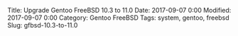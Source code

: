 Title: Upgrade Gentoo FreeBSD 10.3 to 11.0
Date: 2017-09-07 0:00
Modified: 2017-09-07 0:00
Category: Gentoo FreeBSD
Tags: system, gentoo, freebsd
Slug: gfbsd-10.3-to-11.0
